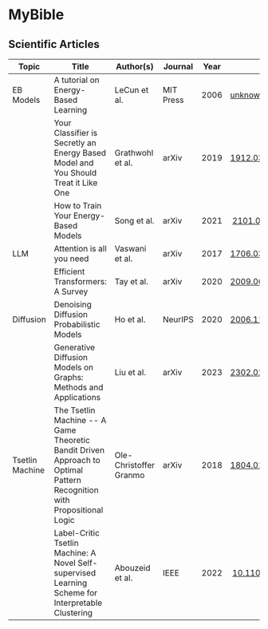 # MyBible


## Scientific Articles

Topic | Title                          | Author(s)         | Journal          | Year | DOI                |
------|--------------------------------|-------------------|------------------|------|--------------------|
EB Models | A tutorial on Energy-Based Learning | LeCun et al. | MIT Press | 2006 | [unknown](https://www.researchgate.net/publication/200744586_A_tutorial_on_energy-based_learning) |
| | Your Classifier is Secretly an Energy Based Model and You Should Treat it Like One | Grathwohl et al. | arXiv | 2019 | [1912.03263](https://arxiv.org/abs/1912.03263) |
| | How to Train Your Energy-Based Models | Song et al. | arXiv | 2021 | [2101.03288](https://arxiv.org/abs/2101.03288) |
LLM   | Attention is all you need      | Vaswani et al.    | arXiv  | 2017 | [1706.03762](https://arxiv.org/abs/1706.03762) |
|    | Efficient Transformers: A Survey  | Tay et al. |arXiv | 2020 | [2009.06732](https://arxiv.org/abs/2009.06732) |
Diffusion | Denoising Diffusion Probabilistic Models | Ho et al. | NeurIPS | 2020 | [2006.11239](https://arxiv.org/abs/2006.11239) |
| | Generative Diffusion Models on Graphs: Methods and Applications | Liu et al. | arXiv | 2023 | [2302.02591](https://arxiv.org/abs/2302.02591) |
Tsetlin Machine | The Tsetlin Machine -- A Game Theoretic Bandit Driven Approach to Optimal Pattern Recognition with Propositional Logic | Ole-Christoffer Granmo | arXiv | 2018 | [1804.01508](https://arxiv.org/abs/1804.01508) | 
| | Label-Critic Tsetlin Machine: A Novel Self-supervised Learning Scheme for Interpretable Clustering | Abouzeid et al. | IEEE | 2022 | [10.1109/ISTM54910.2022.00016](https://ieeexplore.ieee.org/document/9923796)

